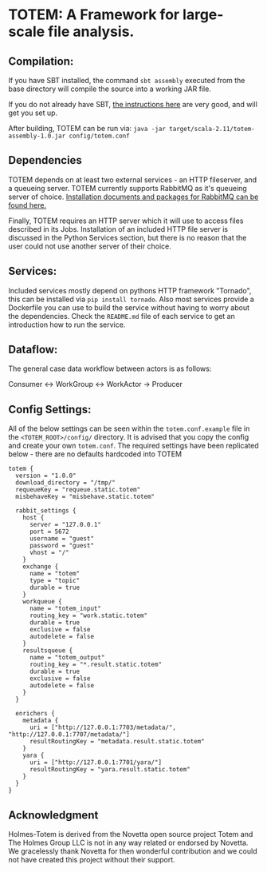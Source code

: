 # TOTEM: A Framework for large-scale file analysis.

## Compilation:

If you have SBT installed, the command `sbt assembly` executed from the base directory will compile the source into a working JAR file.

If you do not already have SBT, [the instructions here](http://www.scala-sbt.org/release/tutorial/Setup.html) are very good, and will get you set up.

After building, TOTEM can be run via:
`java -jar target/scala-2.11/totem-assembly-1.0.jar config/totem.conf`


## Dependencies
TOTEM depends on at least two external services - an HTTP fileserver, and a queueing server. TOTEM currently supports RabbitMQ as it's queueing server of choice.
[Installation documents and packages for RabbitMQ can be found here.](http://www.rabbitmq.com/download.html)

Finally, TOTEM requires an HTTP server which it will use to access files described in its Jobs. Installation of an included HTTP file server is discussed in the Python Services section, but there is no reason that the user could not use another server of their choice.

## Services:
Included services mostly depend on pythons HTTP framework "Tornado", this can be installed via `pip install tornado`.
Also most services provide a Dockerfile you can use to build the service without having to worry about the dependencies.
Check the `README.md` file of each service to get an introduction how to run the service.

## Dataflow:
The general case data workflow between actors is as follows:

Consumer <-> WorkGroup <-> WorkActor -> Producer

## Config Settings:
All of the below settings can be seen within the `totem.conf.example` file in the `<TOTEM_ROOT>/config/` directory. It is advised that you copy the config and create your own `totem.conf`.
The required settings have been replicated below - there are no defaults hardcoded into TOTEM


```
totem {
  version = "1.0.0"
  download_directory = "/tmp/"
  requeueKey = "requeue.static.totem"
  misbehaveKey = "misbehave.static.totem"

  rabbit_settings {
    host {
      server = "127.0.0.1"
      port = 5672
      username = "guest"
      password = "guest"
      vhost = "/"
    }
    exchange {
      name = "totem"
      type = "topic"
      durable = true
    }
    workqueue {
      name = "totem_input"
      routing_key = "work.static.totem"
      durable = true
      exclusive = false
      autodelete = false
    }
    resultsqueue {
      name = "totem_output"
      routing_key = "*.result.static.totem"
      durable = true
      exclusive = false
      autodelete = false
    }
  }

  enrichers {
    metadata {
      uri = ["http://127.0.0.1:7703/metadata/", "http://127.0.0.1:7707/metadata/"]
      resultRoutingKey = "metadata.result.static.totem"
    }
    yara {
      uri = ["http://127.0.0.1:7701/yara/"]
      resultRoutingKey = "yara.result.static.totem"
    }
  }
}
```

## Acknowledgment
Holmes-Totem is derived from the Novetta open source project Totem and The Holmes Group LLC is not in any way related or endorsed by Novetta. We gracelessly thank Novetta for then wonderful contribution and we could not have created this project without their support. 
